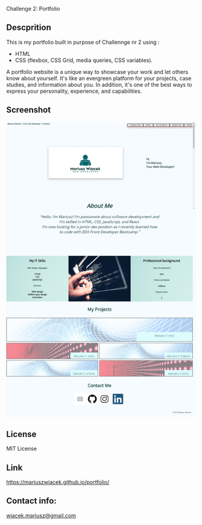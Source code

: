 
Challenge 2: Portfolio

## Descprition

This is my portfolio built in purpose of Challennge nr 2 using :
* HTML
* CSS (flexbox, CSS Grid, media queries, CSS variables).

A portfolio website is a unique way to showcase your work and let others know about yourself. It's like an evergreen platform for your projects, case studies, and information about you. In addition, it's one of the best ways to express your personality, experience, and capabilities.

## Screenshot

![screenshot](images/screenshot.jpeg)

## License

MIT License

## Link

https://mariuszwiacek.github.io/portfolio/


## Contact info: 
wiacek.mariusz@gmail.com
